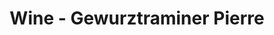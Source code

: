 ---
title: Wine - Gewurztraminer Pierre
price: $75.16
description: Curabitur at ipsum ac tellus semper interdum. Mauris ullamcorper purus sit amet nulla. Quisque arcu libero, rutrum ac, lobortis vel, dapibus at, diam.
image: https://dummyimage.com/100x250.png/dddddd/000000
---